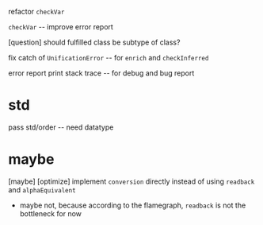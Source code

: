 refactor `checkVar`

`checkVar` -- improve error report

[question] should fulfilled class be subtype of class?

fix catch of `UnificationError` -- for `enrich` and `checkInferred`

error report print stack trace -- for debug and bug report

# std

pass std/order -- need datatype

# maybe

[maybe] [optimize] implement `conversion` directly instead of using `readback` and `alphaEquivalent`

- maybe not, because according to the flamegraph, `readback` is not the bottleneck for now
